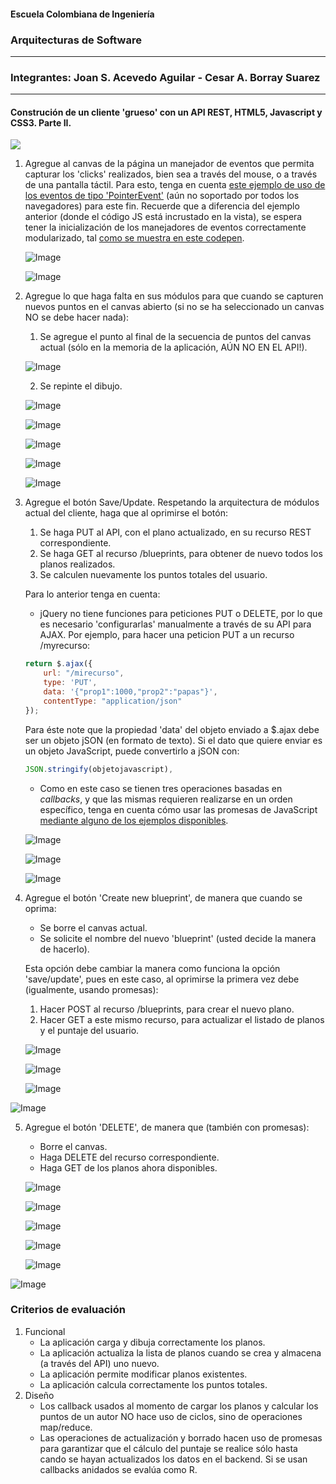 #### Escuela Colombiana de Ingeniería
### Arquitecturas de Software

---

### Integrantes: Joan S. Acevedo Aguilar - Cesar A. Borray Suarez

---

#### Construción de un cliente 'grueso' con un API REST, HTML5, Javascript y CSS3. Parte II.


![](img/mock2.png)

1. Agregue al canvas de la página un manejador de eventos que permita capturar los 'clicks' realizados, bien sea a través del mouse, o a través de una pantalla táctil. Para esto, tenga en cuenta [este ejemplo de uso de los eventos de tipo 'PointerEvent'](https://mobiforge.com/design-development/html5-pointer-events-api-combining-touch-mouse-and-pen) (aún no soportado por todos los navegadores) para este fin. Recuerde que a diferencia del ejemplo anterior (donde el código JS está incrustado en la vista), se espera tener la inicialización de los manejadores de eventos correctamente modularizado, tal [como se muestra en este codepen](https://codepen.io/hcadavid/pen/BwWbrw).

   ![Image](https://github.com/user-attachments/assets/de2c4e93-b8f8-421a-b72a-798d7b8ec0b2)

   ![Image](https://github.com/user-attachments/assets/df22afdd-03d8-4c6b-a6f0-1aea9857e6af)

2. Agregue lo que haga falta en sus módulos para que cuando se capturen nuevos puntos en el canvas abierto (si no se ha seleccionado un canvas NO se debe hacer nada):
	1. Se agregue el punto al final de la secuencia de puntos del canvas actual (sólo en la memoria de la aplicación, AÚN NO EN EL API!).

    ![Image](https://github.com/user-attachments/assets/609f2f00-7aa7-4814-8e12-f9503374af4d)

    2. Se repinte el dibujo.

    ![Image](https://github.com/user-attachments/assets/b1c15dfe-a310-4e17-b803-ac915feff735)

	![Image](https://github.com/user-attachments/assets/285f5615-8143-48bd-8708-e08c90469dc3)
	
    ![Image](https://github.com/user-attachments/assets/b8835cfb-b1ea-4a42-a615-e0c78b02c6f4)

    ![Image](https://github.com/user-attachments/assets/52055579-6f62-4ebc-9651-c3ab18d80388)

	![Image](https://github.com/user-attachments/assets/3e0858a4-cb01-4364-ab64-57a25f4b4d80)

3. Agregue el botón Save/Update. Respetando la arquitectura de módulos actual del cliente, haga que al oprimirse el botón:
	1. Se haga PUT al API, con el plano actualizado, en su recurso REST correspondiente.
	2. Se haga GET al recurso /blueprints, para obtener de nuevo todos los planos realizados.
	3. Se calculen nuevamente los puntos totales del usuario.

	Para lo anterior tenga en cuenta:

	* jQuery no tiene funciones para peticiones PUT o DELETE, por lo que es necesario 'configurarlas' manualmente a través de su API para AJAX. Por ejemplo, para hacer una peticion PUT a un recurso /myrecurso:

	```javascript
    return $.ajax({
        url: "/mirecurso",
        type: 'PUT',
        data: '{"prop1":1000,"prop2":"papas"}',
        contentType: "application/json"
    });
    
	```
	Para éste note que la propiedad 'data' del objeto enviado a $.ajax debe ser un objeto jSON (en formato de texto). Si el dato que quiere enviar es un objeto JavaScript, puede convertirlo a jSON con: 
	
	```javascript
	JSON.stringify(objetojavascript),
	```
	* Como en este caso se tienen tres operaciones basadas en _callbacks_, y que las mismas requieren realizarse en un orden específico, tenga en cuenta cómo usar las promesas de JavaScript [mediante alguno de los ejemplos disponibles](http://codepen.io/hcadavid/pen/jrwdgK).

    ![Image](https://github.com/user-attachments/assets/d3b049c6-540f-4a74-9c7c-6a903f14cf10)

    ![Image](https://github.com/user-attachments/assets/92e5e6de-e79a-4eed-a108-fd97f125c8cd)

    ![Image](https://github.com/user-attachments/assets/800e68e8-7f4d-44ab-b9f3-41024c0d7cb0)

4. Agregue el botón 'Create new blueprint', de manera que cuando se oprima: 
	* Se borre el canvas actual.
	* Se solicite el nombre del nuevo 'blueprint' (usted decide la manera de hacerlo).
	
	Esta opción debe cambiar la manera como funciona la opción 'save/update', pues en este caso, al oprimirse la primera vez debe (igualmente, usando promesas):

	1. Hacer POST al recurso /blueprints, para crear el nuevo plano.
	2. Hacer GET a este mismo recurso, para actualizar el listado de planos y el puntaje del usuario.

    ![Image](https://github.com/user-attachments/assets/f9b5c0e9-46c9-4c18-bc2a-61614f81ed9b)

    ![Image](https://github.com/user-attachments/assets/6baa511f-0146-46b5-8b6c-94cd2288673d)

   ![Image](https://github.com/user-attachments/assets/a075bc53-a183-4cd3-933b-ff08334e7a15)

![Image](https://github.com/user-attachments/assets/3591ab55-71f5-4aa7-bed7-f4b0eb7bc9c7)

5. Agregue el botón 'DELETE', de manera que (también con promesas):
	* Borre el canvas.
	* Haga DELETE del recurso correspondiente.
	* Haga GET de los planos ahora disponibles.

    ![Image](https://github.com/user-attachments/assets/5787e192-9fcc-4395-9874-cf8ba6f2d2b6)

	![Image](https://github.com/user-attachments/assets/b57090bb-7eb4-42b9-bacc-55b365223a9f)
	
	![Image](https://github.com/user-attachments/assets/675d6509-5aae-436a-8912-05804db2fabe)
	
	![Image](https://github.com/user-attachments/assets/de8a4316-d244-4496-8fcc-e40a6fb44d51)

   ![Image](https://github.com/user-attachments/assets/2c2dba34-a2c2-4795-8c6a-b345907d9a77)

![Image](https://github.com/user-attachments/assets/889253d3-562b-4c5f-afcf-9aa0dca7a964)

### Criterios de evaluación

1. Funcional
	* La aplicación carga y dibuja correctamente los planos.
	* La aplicación actualiza la lista de planos cuando se crea y almacena (a través del API) uno nuevo.
	* La aplicación permite modificar planos existentes.
	* La aplicación calcula correctamente los puntos totales.
2. Diseño
	* Los callback usados al momento de cargar los planos y calcular los puntos de un autor NO hace uso de ciclos, sino de operaciones map/reduce.
	* Las operaciones de actualización y borrado hacen uso de promesas para garantizar que el cálculo del puntaje se realice sólo hasta cando se hayan actualizados los datos en el backend. Si se usan callbacks anidados se evalúa como R.
	
